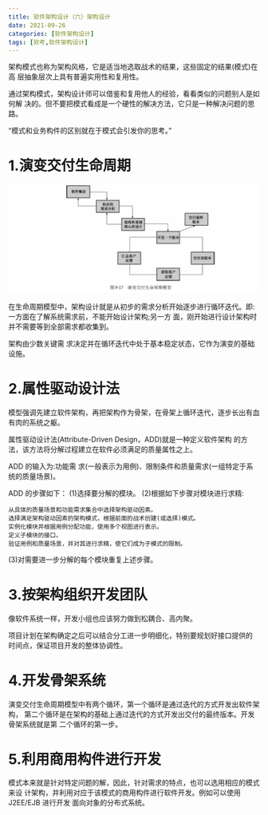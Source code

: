 ```yaml
---
title: 软件架构设计（六）架构设计
date: 2021-09-26
categories: [软件架构设计]
tags: [软考,软件架构设计]
---
```



架构模式也称为架构风格，它是适当地选取战术的结果，这些固定的结果(模式)在高 层抽象层次上具有普遍实用性和复用性。

通过架构模式，架构设计师可以借鉴和复用他人的经验，看看类似的问题别人是如何解 决的。但不要把模式看成是一个硬性的解决方法，它只是一种解决问题的思路。

“模式和业务构件的区别就在于模式会引发你的思考。”

# 1.演变交付生命周期
![](/images/ruankao/6-47.png)

在生命周期模型中，架构设计就是从初步的需求分析开始逐步进行循环迭代。即:一方面在了解系统需求前，不能开始设计架构;另一方 面，刚开始进行设计架构时并不需要等到全部需求都收集到。

架构由少数关键需 求决定并在循环迭代中处于基本稳定状态，它作为演变的基础设施。

# 2.属性驱动设计法
模型强调先建立软件架构，再把架构作为骨架，在骨架上循环迭代，逐步长出有血 有肉的系统之躯。

属性驱动设计法(Attribute-Driven Design，ADD)就是一种定义软件架构 的方法，该方法将分解过程建立在软件必须满足的质量属性之上。

ADD 的输入为:功能需 求(一般表示为用例)、限制条件和质量需求(一组特定于系统的质量场景)。

ADD 的步骤如下：
(1)选择要分解的模块。
(2)根据如下步骤对模块进行求精:
```
从具体的质量场景和功能需求集合中选择架构驱动因素。
选择满足架构驱动因素的架构模式，根据前面的战术创建(或选择)模式。
实例化模块并根据用例分配功能，使用多个视图进行表示。
定义子模块的接口。
验证用例和质量场景，并对其进行求精，使它们成为子模式的限制。
```
(3)对需要进一步分解的每个模块重复上述步骤。

# 3.按架构组织开发团队

像软件系统一样，开发小组也应该努力做到松耦合、高内聚。

项目计划在架构确定之后可以结合分工进一步明细化，特别要规划好接口提供的 时间点，保证项目开发的整体协调性。

# 4.开发骨架系统
演变交付生命周期模型中有两个循环，第一个循环是通过迭代的方式开发出软件架构， 第二个循环是在架构的基础上通过迭代的方式开发出交付的最终版本。开发骨架系统就是第 二个循环的第一步。

# 5.利用商用构件进行开发
模式本来就是针对特定问题的解，因此，针对需求的特点，也可以选用相应的模式来设 计架构，并利用对应于该模式的商用构件进行软件开发。例如可以使用 J2EE/EJB 进行开发 面向对象的分布式系统。